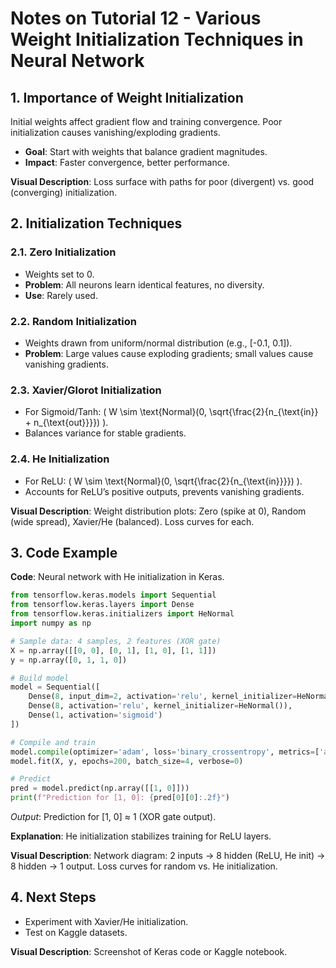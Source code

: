 # Notes on Tutorial 12 - Various Weight Initialization Techniques in Neural Network

## 1. Importance of Weight Initialization
Initial weights affect gradient flow and training convergence. Poor initialization causes vanishing/exploding gradients.

- **Goal**: Start with weights that balance gradient magnitudes.
- **Impact**: Faster convergence, better performance.

**Visual Description**: Loss surface with paths for poor (divergent) vs. good (converging) initialization.

## 2. Initialization Techniques
### 2.1. Zero Initialization
- Weights set to 0.
- **Problem**: All neurons learn identical features, no diversity.
- **Use**: Rarely used.

### 2.2. Random Initialization
- Weights drawn from uniform/normal distribution (e.g., [-0.1, 0.1]).
- **Problem**: Large values cause exploding gradients; small values cause vanishing gradients.

### 2.3. Xavier/Glorot Initialization
- For Sigmoid/Tanh: \( W \sim \text{Normal}(0, \sqrt{\frac{2}{n_{\text{in}} + n_{\text{out}}}}) \).
- Balances variance for stable gradients.

### 2.4. He Initialization
- For ReLU: \( W \sim \text{Normal}(0, \sqrt{\frac{2}{n_{\text{in}}}}) \).
- Accounts for ReLU’s positive outputs, prevents vanishing gradients.

**Visual Description**: Weight distribution plots: Zero (spike at 0), Random (wide spread), Xavier/He (balanced). Loss curves for each.

## 3. Code Example
**Code**: Neural network with He initialization in Keras.
```python
from tensorflow.keras.models import Sequential
from tensorflow.keras.layers import Dense
from tensorflow.keras.initializers import HeNormal
import numpy as np

# Sample data: 4 samples, 2 features (XOR gate)
X = np.array([[0, 0], [0, 1], [1, 0], [1, 1]])
y = np.array([0, 1, 1, 0])

# Build model
model = Sequential([
    Dense(8, input_dim=2, activation='relu', kernel_initializer=HeNormal()),
    Dense(8, activation='relu', kernel_initializer=HeNormal()),
    Dense(1, activation='sigmoid')
])

# Compile and train
model.compile(optimizer='adam', loss='binary_crossentropy', metrics=['accuracy'])
model.fit(X, y, epochs=200, batch_size=4, verbose=0)

# Predict
pred = model.predict(np.array([[1, 0]]))
print(f"Prediction for [1, 0]: {pred[0][0]:.2f}")
```
*Output*: Prediction for [1, 0] ≈ 1 (XOR gate output).

**Explanation**: He initialization stabilizes training for ReLU layers.

**Visual Description**: Network diagram: 2 inputs → 8 hidden (ReLU, He init) → 8 hidden → 1 output. Loss curves for random vs. He initialization.

## 4. Next Steps
- Experiment with Xavier/He initialization.
- Test on Kaggle datasets.

**Visual Description**: Screenshot of Keras code or Kaggle notebook.